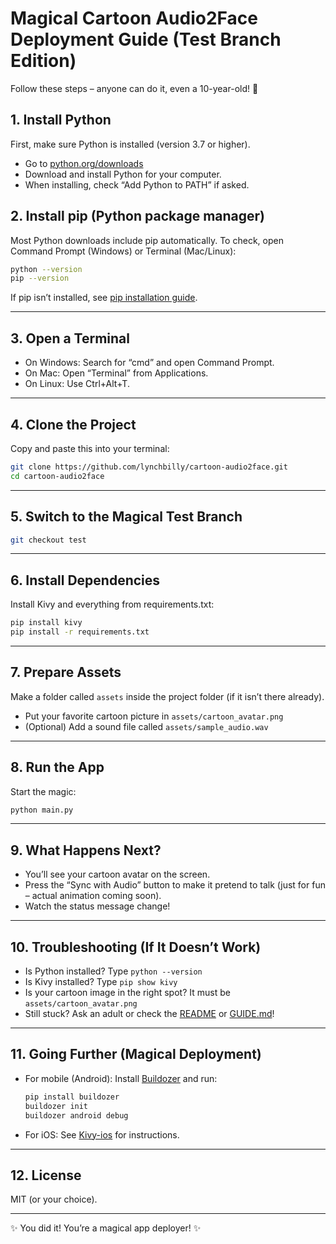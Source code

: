 # Magical Cartoon Audio2Face Deployment Guide (Test Branch Edition)

Follow these steps – anyone can do it, even a 10-year-old! 🌟

## 1. Install Python

First, make sure Python is installed (version 3.7 or higher).

- Go to [python.org/downloads](https://www.python.org/downloads/)
- Download and install Python for your computer.
- When installing, check “Add Python to PATH” if asked.

## 2. Install pip (Python package manager)

Most Python downloads include pip automatically. To check, open Command Prompt (Windows) or Terminal (Mac/Linux):

```sh
python --version
pip --version
```

If pip isn’t installed, see [pip installation guide](https://pip.pypa.io/en/stable/installation/).

---

## 3. Open a Terminal

- On Windows: Search for “cmd” and open Command Prompt.
- On Mac: Open “Terminal” from Applications.
- On Linux: Use Ctrl+Alt+T.

---

## 4. Clone the Project

Copy and paste this into your terminal:

```sh
git clone https://github.com/lynchbilly/cartoon-audio2face.git
cd cartoon-audio2face
```

---

## 5. Switch to the Magical Test Branch

```sh
git checkout test
```

---

## 6. Install Dependencies

Install Kivy and everything from requirements.txt:

```sh
pip install kivy
pip install -r requirements.txt
```

---

## 7. Prepare Assets

Make a folder called `assets` inside the project folder (if it isn’t there already).

- Put your favorite cartoon picture in `assets/cartoon_avatar.png`
- (Optional) Add a sound file called `assets/sample_audio.wav`

---

## 8. Run the App

Start the magic:

```sh
python main.py
```

---

## 9. What Happens Next?

- You’ll see your cartoon avatar on the screen.
- Press the “Sync with Audio” button to make it pretend to talk (just for fun – actual animation coming soon).
- Watch the status message change!

---

## 10. Troubleshooting (If It Doesn’t Work)

- Is Python installed? Type `python --version`
- Is Kivy installed? Type `pip show kivy`
- Is your cartoon image in the right spot? It must be `assets/cartoon_avatar.png`
- Still stuck? Ask an adult or check the [README](https://github.com/lynchbilly/cartoon-audio2face/blob/main/README.md) or [GUIDE.md](https://github.com/lynchbilly/cartoon-audio2face/blob/test/GUIDE.md)!  

---

## 11. Going Further (Magical Deployment)

- For mobile (Android): Install [Buildozer](https://github.com/kivy/buildozer) and run:
  ```sh
  pip install buildozer
  buildozer init
  buildozer android debug
  ```
- For iOS: See [Kivy-ios](https://github.com/kivy/kivy-ios) for instructions.

---

## 12. License

MIT (or your choice).

---

✨ You did it! You’re a magical app deployer! ✨
